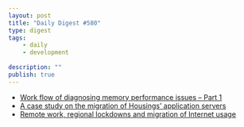 ```yaml
---
layout: post
title: "Daily Digest #580"
type: digest
tags: 
    - daily
    - development
    
description: ""
publish: true
---
```


- [Work flow of diagnosing memory performance issues – Part 1](https://devblogs.microsoft.com/dotnet/work-flow-of-diagnosing-memory-performance-issues-part-1/)
- [A case study on the migration of Housings’ application servers](https://medium.com/engineering-housing/a-case-study-on-the-migration-of-housings-application-servers-fb898252c940)
- [Remote work, regional lockdowns and migration of Internet usage](https://blog.cloudflare.com/remote-work-regional-lockdowns-and-migration-of-internet-usage/)
